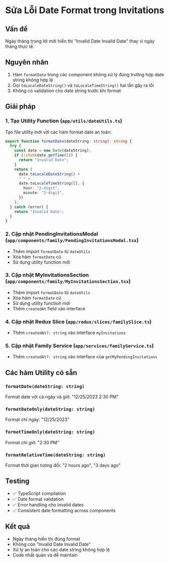 # Sửa Lỗi Date Format trong Invitations

## Vấn đề

Ngày tháng trong lời mời hiển thị "Invalid Date Invalid Date" thay vì ngày tháng thực tế.

## Nguyên nhân

1. Hàm `formatDate` trong các component không xử lý đúng trường hợp date string không hợp lệ
2. Gọi `toLocaleDateString()` và `toLocaleTimeString()` hai lần gây ra lỗi
3. Không có validation cho date string trước khi format

## Giải pháp

### 1. Tạo Utility Function (`app/utils/dateUtils.ts`)

Tạo file utility mới với các hàm format date an toàn:

```typescript
export function formatDate(dateString: string): string {
  try {
    const date = new Date(dateString);
    if (isNaN(date.getTime())) {
      return "Invalid Date";
    }
    return (
      date.toLocaleDateString() +
      " " +
      date.toLocaleTimeString([], {
        hour: "2-digit",
        minute: "2-digit",
      })
    );
  } catch (error) {
    return "Invalid Date";
  }
}
```

### 2. Cập nhật PendingInvitationsModal (`app/components/family/PendingInvitationsModal.tsx`)

- Thêm import `formatDate` từ `dateUtils`
- Xóa hàm `formatDate` cũ
- Sử dụng utility function mới

### 3. Cập nhật MyInvitationsSection (`app/components/family/MyInvitationsSection.tsx`)

- Thêm import `formatDate` từ `dateUtils`
- Xóa hàm `formatDate` cũ
- Sử dụng utility function mới
- Thêm `createdAt` field vào interface

### 4. Cập nhật Redux Slice (`app/redux/slices/familySlice.ts`)

- Thêm `createdAt?: string` vào interface `myInvitations`

### 5. Cập nhật Family Service (`app/services/familyService.ts`)

- Thêm `createdAt?: string` vào interface của `getMyPendingInvitations`

## Các hàm Utility có sẵn

### `formatDate(dateString: string)`

Format date với cả ngày và giờ: "12/25/2023 2:30 PM"

### `formatDateOnly(dateString: string)`

Format chỉ ngày: "12/25/2023"

### `formatTimeOnly(dateString: string)`

Format chỉ giờ: "2:30 PM"

### `formatRelativeTime(dateString: string)`

Format thời gian tương đối: "2 hours ago", "3 days ago"

## Testing

- ✅ TypeScript compilation
- ✅ Date format validation
- ✅ Error handling cho invalid dates
- ✅ Consistent date formatting across components

## Kết quả

- Ngày tháng hiển thị đúng format
- Không còn "Invalid Date Invalid Date"
- Xử lý an toàn cho các date string không hợp lệ
- Code nhất quán và dễ maintain
